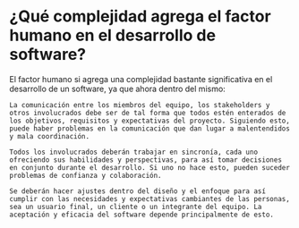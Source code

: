 # ¿Qué complejidad agrega el factor humano en el desarrollo de software? 

El factor humano si agrega una complejidad bastante significativa en el desarrollo de un software, ya que ahora dentro del mismo: 

    La comunicación entre los miembros del equipo, los stakeholders y otros involucrados debe ser de tal forma que todos estén enterados de los objetivos, requisitos y expectativas del proyecto. Siguiendo esto, puede haber problemas en la comunicación que dan lugar a malentendidos y mala coordinación. 

    Todos los involucrados deberán trabajar en sincronía, cada uno ofreciendo sus habilidades y perspectivas, para así tomar decisiones en conjunto durante el desarrollo. Si uno no hace esto, pueden suceder problemas de confianza y colaboración. 

    Se deberán hacer ajustes dentro del diseño y el enfoque para así cumplir con las necesidades y expectativas cambiantes de las personas, sea un usuario final, un cliente o un integrante del equipo. La aceptación y eficacia del software depende principalmente de esto.  